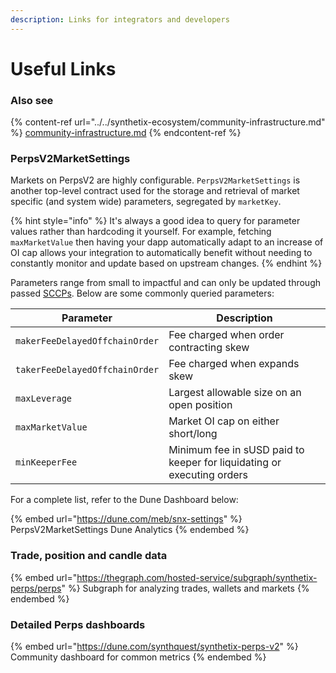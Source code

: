```yaml
---
description: Links for integrators and developers
---
```


# Useful Links

### Also see&#x20;

{% content-ref url="../../synthetix-ecosystem/community-infrastructure.md" %}
[community-infrastructure.md](../../synthetix-ecosystem/community-infrastructure.md)
{% endcontent-ref %}

### PerpsV2MarketSettings

Markets on PerpsV2 are highly configurable. `PerpsV2MarketSettings` is another top-level contract used for the storage and retrieval of market specific (and system wide) parameters, segregated by `marketKey`.

{% hint style="info" %}
It's always a good idea to query for parameter values rather than hardcoding it yourself. For example, fetching `maxMarketValue` then having your dapp automatically adapt to an increase of OI cap allows your integration to automatically benefit without needing to constantly monitor and update based on upstream changes.
{% endhint %}

Parameters range from small to impactful and can only be updated through passed [SCCPs](../../dao/how-to-write-sip-sccps.md). Below are some commonly queried parameters:

| Parameter                      | Description                                                            |
| ------------------------------ | ---------------------------------------------------------------------- |
| `makerFeeDelayedOffchainOrder` | Fee charged when order contracting skew                                |
| `takerFeeDelayedOffchainOrder` | Fee charged when expands skew                                          |
| `maxLeverage`                  | Largest allowable size on an open position                             |
| `maxMarketValue`               | Market OI cap on either short/long                                     |
| `minKeeperFee`                 | Minimum fee in sUSD paid to keeper for liquidating or executing orders |

For a complete list, refer to the Dune Dashboard below:

{% embed url="https://dune.com/meb/snx-settings" %}
PerpsV2MarketSettings Dune Analytics
{% endembed %}

### Trade, position and candle data

{% embed url="https://thegraph.com/hosted-service/subgraph/synthetix-perps/perps" %}
Subgraph for analyzing trades, wallets and markets
{% endembed %}

### Detailed Perps dashboards

{% embed url="https://dune.com/synthquest/synthetix-perps-v2" %}
Community dashboard for common metrics
{% endembed %}
